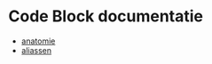 <!-- @license CC0-1.0 -->

# Code Block documentatie

- [anatomie](./docs/anatomy/anatomy.md)
- [aliassen](./docs/aliases.md)
